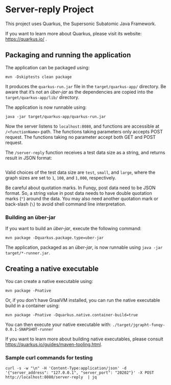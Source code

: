 # Server-reply Project

This project uses Quarkus, the Supersonic Subatomic Java Framework.

If you want to learn more about Quarkus, please visit its website: https://quarkus.io/ .

## Packaging and running the application

The application can be packaged using:
```shell script
mvn -Dskiptests clean package
```
It produces the `quarkus-run.jar` file in the `target/quarkus-app/` directory.
Be aware that it’s not an _über-jar_ as the dependencies are copied into the `target/quarkus-app/lib/` directory.

The application is now runnable using:
```shell script
java -jar target/quarkus-app/quarkus-run.jar
```

Now the server listens to `localhost:8080`, and functions are accessible at `/<functionName>` path. 
The functions taking parameters only accepts POST request. The functions taking no parameter accept both GET and POST request.

The `/server-reply` function receives a test data size as a string, and returns result in JSON format:
```

```
Valid choices of the test data size are `test`, `small`, and `large`, where the graph sizes are set to `1`, `100`, and `1,000`, respectively.

Be careful about quotation marks. In Funqy, post data need to be JSON format. So, a string value in post data needs to have double quotation marks (`"`)
around the data. You may also need another quotation mark or back-slash (`\`) to avoid shell command line interpretation.

### Building an über-jar
If you want to build an _über-jar_, execute the following command:
```shell script
mvn package -Dquarkus.package.type=uber-jar
```

The application, packaged as an _über-jar_, is now runnable using `java -jar target/*-runner.jar`.

## Creating a native executable

You can create a native executable using: 
```shell script
mvn package -Pnative
```

Or, if you don't have GraalVM installed, you can run the native executable build in a container using: 
```shell script
mvn package -Pnative -Dquarkus.native.container-build=true
```

You can then execute your native executable with: `./target/jgrapht-funqy-0.0.1-SNAPSHOT-runner`

If you want to learn more about building native executables, please consult https://quarkus.io/guides/maven-tooling.html.


### Sample curl commands for testing
```
curl -s -w "\n" -H 'Content-Type:application/json' -d '{"server_address": "127.0.0.1", "server_port": "20202"}' -X POST http://localhost:8080/server-reply  | jq
```
